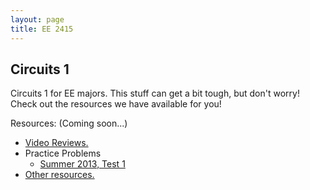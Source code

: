 ```yaml
---
layout: page
title: EE 2415
---
```


## Circuits 1
Circuits 1 for EE majors. This stuff can get a bit tough, but don't worry!
Check out the resources we have available for you!

Resources: (Coming soon...)
- [Video Reviews.](https://youtube.com/channel/UCV0OmOABl9S8e4QHvtNHLow)
- Practice Problems
  - <a href="/files/ee2415/EE2415Su13MTE1a.pdf" download>Summer 2013, Test 1
- Other resources.
